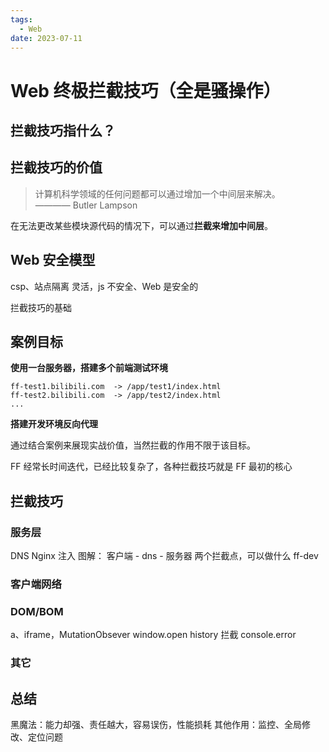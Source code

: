 ```yaml
---
tags:
  - Web
date: 2023-07-11
---
```


# Web 终极拦截技巧（全是骚操作）

## 拦截技巧指什么？


## 拦截技巧的价值

> 计算机科学领域的任何问题都可以通过增加一个中间层来解决。  
>                           ———— Butler Lampson

在无法更改某些模块源代码的情况下，可以通过**拦截来增加中间层**。  

## Web 安全模型
csp、站点隔离
灵活，js 不安全、Web 是安全的

拦截技巧的基础

## 案例目标

**使用一台服务器，搭建多个前端测试环境**

```
ff-test1.bilibili.com  -> /app/test1/index.html
ff-test2.bilibili.com  -> /app/test2/index.html
...
```

**搭建开发环境反向代理**

通过结合案例来展现实战价值，当然拦截的作用不限于该目标。  

FF 经常长时间迭代，已经比较复杂了，各种拦截技巧就是 FF 最初的核心

## 拦截技巧

### 服务层
DNS
Nginx 注入
图解： 客户端 - dns - 服务器
两个拦截点，可以做什么
ff-dev

### 客户端网络

### DOM/BOM
a、iframe，MutationObsever
window.open 
history 拦截
console.error

### 其它

## 总结
黑魔法：能力却强、责任越大，容易误伤，性能损耗
其他作用：监控、全局修改、定位问题